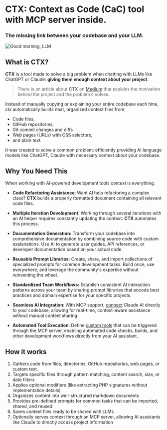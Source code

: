 # CTX: Context as Code (CaC) tool with MCP server inside.

### The missing link between your codebase and your LLM.

![Good morning, LLM](https://github.com/user-attachments/assets/8129f227-dc3f-4671-bc0e-0ecd2f3a1888)

## What is **CTX**?

**CTX** is a tool made to solve a big problem when chatting with LLMs like ChatGPT or Claude: **giving them enough
context about your project**.

> There is an article about **CTX**
> on [Medium](https://medium.com/@butschster/context-not-prompts-2-0-the-evolution-9c4a84214784) that explains the
> motivation behind the project and the problem it solves.

Instead of manually copying or explaining your entire codebase each time, ctx automatically builds neat, organized
context files from:

- Code files,
- GitHub repositories,
- Git commit changes and diffs
- Web pages (URLs) with CSS selectors,
- and plain text.

It was created to solve a common problem: efficiently providing AI language models like ChatGPT, Claude with necessary
context about your codebase.

## Why You Need This

When working with AI-powered development tools context is everything.

- **Code Refactoring Assistance**: Want AI help refactoring a complex class? **CTX** builds a properly
  formatted document containing all relevant code files.

- **Multiple Iteration Development**: Working through several iterations with an AI helper requires constantly updating
  the context. **CTX** automates this process.

- **Documentation Generation:** Transform your codebase into comprehensive documentation by combining source code with
  custom explanations. Use AI to generate user guides, API references, or developer documentation based on your actual
  code.

- **Reusable Prompt Libraries:** Create, share, and import collections of specialized prompts for common development
  tasks. Build once, use everywhere, and leverage the community's expertise without reinventing the wheel.

- **Standardized Team Workflows:** Establish consistent AI interaction patterns across your team by sharing prompt
  libraries that encode best practices and domain expertise for your specific projects.

- **Seamless AI Integration**: With MCP support, [connect](/mcp-server) Claude AI directly to your codebase, allowing
  for real-time, context-aware assistance without manual context sharing.

- **Automated Tool Execution**: Define [custom tools](/mcp/tools) that can be triggered through the MCP server, enabling
  automated code checks, builds, and other development workflows directly from your AI assistant.

## How it works

1. Gathers code from files, directories, GitHub repositories, web pages, or custom text.
2. Targets specific files through pattern matching, content search, size, or date filters
3. Applies optional modifiers (like extracting PHP signatures without implementation details)
4. Organizes content into well-structured markdown documents
5. Provides pre-defined prompts for common tasks that can be imported, shared, and reused
6. Saves context files ready to be shared with LLMs
7. Optionally serves context through an MCP server, allowing AI assistants like Claude to directly access project
   information